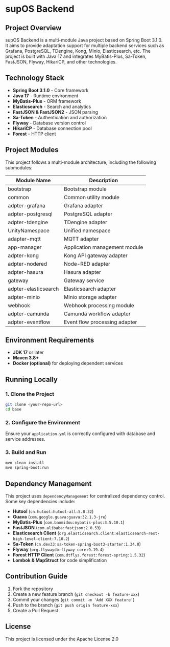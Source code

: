 # supOS Backend

## Project Overview
supOS Backend is a multi-module Java project based on Spring Boot 3.1.0. It aims to provide adaptation support for multiple backend services such as Grafana, PostgreSQL, TDengine, Kong, Minio, Elasticsearch, etc. The project is built with Java 17 and integrates MyBatis-Plus, Sa-Token, FastJSON, Flyway, HikariCP, and other technologies.

## Technology Stack
- **Spring Boot 3.1.0** - Core framework
- **Java 17** - Runtime environment
- **MyBatis-Plus** - ORM framework
- **Elasticsearch** - Search and analytics
- **FastJSON & FastJSON2** - JSON parsing
- **Sa-Token** - Authentication and authorization
- **Flyway** - Database version control
- **HikariCP** - Database connection pool
- **Forest** - HTTP client

## Project Modules
This project follows a multi-module architecture, including the following submodules:

| Module Name            | Description |
|------------------------|-------------|
| bootstrap             | Bootstrap module |
| common                | Common utility module |
| adpter-grafana        | Grafana adapter |
| adpter-postgresql     | PostgreSQL adapter |
| adpter-tdengine       | TDengine adapter |
| UnityNamespace        | Unified namespace |
| adapter-mqtt          | MQTT adapter |
| app-manager           | Application management module |
| adpter-kong           | Kong API gateway adapter |
| adpter-nodered        | Node-RED adapter |
| adpter-hasura         | Hasura adapter |
| gateway               | Gateway service |
| adpter-elasticsearch  | Elasticsearch adapter |
| adpter-minio          | Minio storage adapter |
| webhook               | Webhook processing module |
| adpter-camunda        | Camunda workflow adapter |
| adpter-eventflow      | Event flow processing adapter |

## Environment Requirements
- **JDK 17** or later
- **Maven 3.8+**
- **Docker (optional)** for deploying dependent services

## Running Locally
### 1. Clone the Project
```bash
git clone <your-repo-url>
cd base
```

### 2. Configure the Environment
Ensure your `application.yml` is correctly configured with database and service addresses.

### 3. Build and Run
```bash
mvn clean install
mvn spring-boot:run
```

## Dependency Management
This project uses `dependencyManagement` for centralized dependency control. Some key dependencies include:
- **Hutool** (`cn.hutool:hutool-all:5.8.32`)
- **Guava** (`com.google.guava:guava:32.1.3-jre`)
- **MyBatis-Plus** (`com.baomidou:mybatis-plus:3.5.10.1`)
- **FastJSON** (`com.alibaba:fastjson:2.0.53`)
- **Elasticsearch Client** (`org.elasticsearch.client:elasticsearch-rest-high-level-client:7.10.2`)
- **Sa-Token** (`cn.dev33:sa-token-spring-boot3-starter:1.34.0`)
- **Flyway** (`org.flywaydb:flyway-core:9.19.4`)
- **Forest HTTP Client** (`com.dtflys.forest:forest-spring:1.5.32`)
- **Lombok & MapStruct** for code simplification

## Contribution Guide
1. Fork the repository
2. Create a new feature branch (`git checkout -b feature-xxx`)
3. Commit your changes (`git commit -m 'Add XXX feature'`)
4. Push to the branch (`git push origin feature-xxx`)
5. Create a Pull Request

## License
This project is licensed under the Apache License 2.0